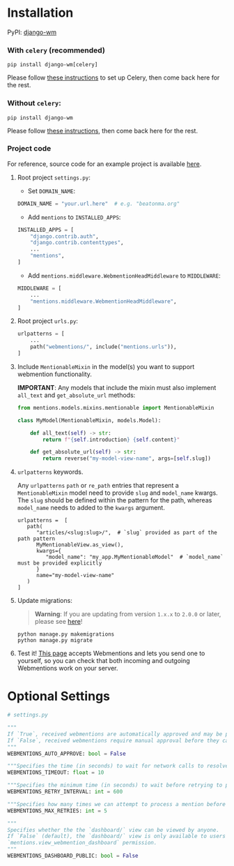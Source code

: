 # Installation

PyPI: [django-wm](https://pypi.org/project/django-wm/)

### With `celery` (recommended)
```pip install django-wm[celery]```

Please follow [these instructions](getting_started_with_celery.md) to set up Celery, then come back here for the rest.

### Without `celery`:
```pip install django-wm```

Please follow [these instructions](getting_started_without_celery.md), then come back here for the rest.


### Project code

For reference, source code for an example project is available [here](https://github.com/beatonma/django-wm-example).

1. Root project `settings.py`:
   - Set `DOMAIN_NAME`:
   ```python
   DOMAIN_NAME = "your.url.here"  # e.g. "beatonma.org"
   ```

   - Add `mentions` to `INSTALLED_APPS`:
    ```python
    INSTALLED_APPS = [
        "django.contrib.auth",
        "django.contrib.contenttypes",
        ...
        "mentions",
    ]
    ```

    - Add `mentions.middleware.WebmentionHeadMiddleware` to `MIDDLEWARE`:
    ```python
    MIDDLEWARE = [
        ...
        "mentions.middleware.WebmentionHeadMiddleware",
    ]
    ```


2. Root project `urls.py`:
    ```python
    urlpatterns = [
        ...
        path("webmentions/", include("mentions.urls")),
    ]
   ```


3. Include `MentionableMixin` in the model(s) you want to support webmention functionality.

   **IMPORTANT**: Any models that include the mixin must also implement `all_text` and `get_absolute_url` methods:

   ```python
   from mentions.models.mixins.mentionable import MentionableMixin

   class MyModel(MentionableMixin, models.Model):

       def all_text(self) -> str:
           return f"{self.introduction} {self.content}"

       def get_absolute_url(self) -> str:
           return reverse("my-model-view-name", args=[self.slug])
   ```


4. `urlpatterns` keywords.

   Any `urlpatterns` `path` or `re_path` entries that represent a `MentionableMixin` model need to provide `slug` and `model_name` kwargs. The `slug` should be defined within the pattern for the path, whereas `model_name` needs to added to the `kwargs` argument.
   
   ```djangourlpath
   urlpatterns =  [
      path(
         "articles/<slug:slug>/",  # `slug` provided as part of the path pattern
         MyMentionableView.as_view(),
         kwargs={
            "model_name": "my_app.MyMentionableModel"  # `model_name` must be provided explicitly
         }
         name="my-model-view-name"
      )
   ]
   ```


5. Update migrations:

    > **Warning**: If you are updating from version `1.x.x` to `2.0.0` or later, please see [here](#migration-warning-for-existing-users)!
   
   ```shell
   python manage.py makemigrations
   python manage.py migrate
   ```
   
6. Test it! [This page](https://beatonma.org/webmentions_tester/) accepts Webmentions and lets you send one to yourself, so you can check that both incoming and outgoing Webmentions work on your server.


# Optional Settings

```python
# settings.py

"""
If `True`, received webmentions are automatically approved and may be publicly visible.
If `False`, received webmentions require manual approval before they can be made public.
"""
WEBMENTIONS_AUTO_APPROVE: bool = False

"""Specifies the time (in seconds) to wait for network calls to resolve."""
WEBMENTIONS_TIMEOUT: float = 10

"""Specifies the minimum time (in seconds) to wait before retrying to process a webmention."""
WEBMENTIONS_RETRY_INTERVAL: int = 600

"""Specifies how many times we can attempt to process a mention before giving up."""
WEBMENTIONS_MAX_RETRIES: int = 5

"""
Specifies whether the the `dashboard/` view can be viewed by anyone.
If `False` (default), the `dashboard/` view is only available to users with
`mentions.view_webmention_dashboard` permission.
"""
WEBMENTIONS_DASHBOARD_PUBLIC: bool = False
```
